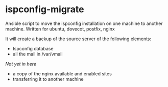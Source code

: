 ispconfig-migrate
=================

Ansible script to move the ispconfig installation on one machine to another machine.
Written for ubuntu, dovecot, postfix, nginx

It will create a backup of the source server of the following elements: 
* Ispconfig database 
* all the mail in /var/vmail

_Not yet in here_
* a copy of the nginx available and enabled sites
* transferring it to another machine

